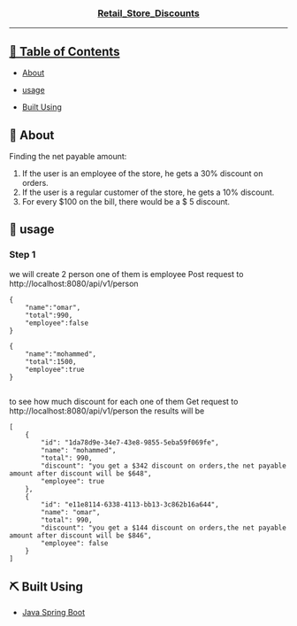 

<p align="center">
  <a href="" rel="noopener">
 
</p>
<h3 align="center">Retail_Store_Discounts</h3>

---

 

</p>

## 📝 Table of Contents

- [About](#about)

- [usage](#usage)
- [Built Using](#built_using)


## 🧐 About <a name = "about"></a>

Finding the net payable amount:
1. If the user is an employee of the store, he gets a 30% discount on orders. 
2. If the user is a regular customer of the store, he gets a 10% discount. 
3. For every $100 on the bill, there would be a $ 5 discount.
                      
## 🎈 usage <a name = "usage"></a>
### Step 1

we will create 2 person one of them is employee 
Post request to http://localhost:8080/api/v1/person
```
{ 
    "name":"omar",
    "total":990,
    "employee":false   
}

{ 
    "name":"mohammed",
    "total":1500,
    "employee":true   
}
    
```
to see how much discount for each one of them
Get request to http://localhost:8080/api/v1/person
the results will be 
```
[
    {
        "id": "1da78d9e-34e7-43e8-9855-5eba59f069fe",
        "name": "mohammed",
        "total": 990,
        "discount": "you get a $342 discount on orders,the net payable amount after discount will be $648",
        "employee": true
    },
    {
        "id": "e11e8114-6338-4113-bb13-3c862b16a644",
        "name": "omar",
        "total": 990,
        "discount": "you get a $144 discount on orders,the net payable amount after discount will be $846",
        "employee": false
    }
]
```


## ⛏️ Built Using <a name = "built_using"></a>

- [Java Spring Boot](https://spring.io/projects/spring-boot)  
